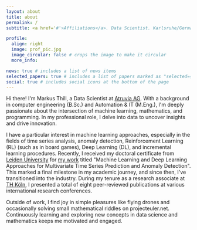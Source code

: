```yaml
---
layout: about
title: about
permalink: /
subtitle: <a href='#'>Affiliations</a>. Data Scientist. Karlsruhe/Germany.

profile:
  align: right
  image: prof_pic.jpg
  image_circular: false # crops the image to make it circular
  more_info: 

news: true # includes a list of news items
selected_papers: true # includes a list of papers marked as "selected={true}"
social: true # includes social icons at the bottom of the page
---
```


Hi there! I'm Markus Thill, a Data Scientist at [Atruvia AG](https://atruvia.de/). With a background in computer engineering (B.Sc.) and Automation & IT (M.Eng.), I'm deeply passionate about the intersection of machine learning, mathematics, and programming. In my professional role, I delve into data to uncover insights and drive innovation. 

I have a particular interest in machine learning approaches, especially in the fields of time series analysis, anomaly detection, Reinforcement Learning (RL) (such as in board games), Deep Learning (DL), and incremental learning procedures.
Recently, I received my doctoral certificate from [Leiden University](https://www.universiteitleiden.nl/en) for [my work](https://scholarlypublications.universiteitleiden.nl/handle/1887/3279161) titled "Machine Learning and Deep Learning Approaches for Multivariate Time Series Prediction and Anomaly Detection". This marked a final milestone in my academic journey, and since then, I've transitioned into the industry. During my tenure as a research associate at [TH Köln](https://www.th-koeln.de/), I presented a total of eight peer-reviewed publications at various international research conferences.

Outside of work, I find joy in simple pleasures like flying drones and occasionally solving small mathematical riddles on projecteuler.net. Continuously learning and exploring new concepts in data science and mathematics keeps me motivated and engaged.
